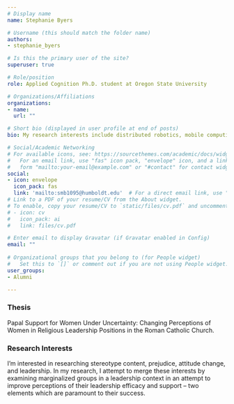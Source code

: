 ```yaml
---
# Display name
name: Stephanie Byers

# Username (this should match the folder name)
authors:
- stephanie_byers

# Is this the primary user of the site?
superuser: true

# Role/position
role: Applied Cognition Ph.D. student at Oregon State University

# Organizations/Affiliations
organizations:
- name: 
  url: ""

# Short bio (displayed in user profile at end of posts)
bio: My research interests include distributed robotics, mobile computing and programmable matter.

# Social/Academic Networking
# For available icons, see: https://sourcethemes.com/academic/docs/widgets/#icons
#   For an email link, use "fas" icon pack, "envelope" icon, and a link in the
#   form "mailto:your-email@example.com" or "#contact" for contact widget.
social:
- icon: envelope
  icon_pack: fas
  link: 'mailto:smb1095@humboldt.edu'  # For a direct email link, use "mailto:test@example.org".
# Link to a PDF of your resume/CV from the About widget.
# To enable, copy your resume/CV to `static/files/cv.pdf` and uncomment the lines below.  
# - icon: cv
#   icon_pack: ai
#   link: files/cv.pdf

# Enter email to display Gravatar (if Gravatar enabled in Config)
email: ""
  
# Organizational groups that you belong to (for People widget)
#   Set this to `[]` or comment out if you are not using People widget.  
user_groups:
- Alumni

---
```


<h3>Thesis</h3>
Papal Support for Women Under Uncertainty: Changing Perceptions of Women in Religious Leadership Positions in the Roman Catholic Church.

<h3>Research Interests</h3>
I’m interested in researching stereotype content, prejudice, attitude change, and leadership. In my research, I attempt to merge these interests by examining marginalized groups in a leadership context in an attempt to improve perceptions of their leadership efficacy and support – two elements which are paramount to their success.</p>

